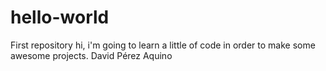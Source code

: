 # hello-world
First repository
hi, i'm going to learn a little of code in order to make some awesome projects. 
David Pérez Aquino 
